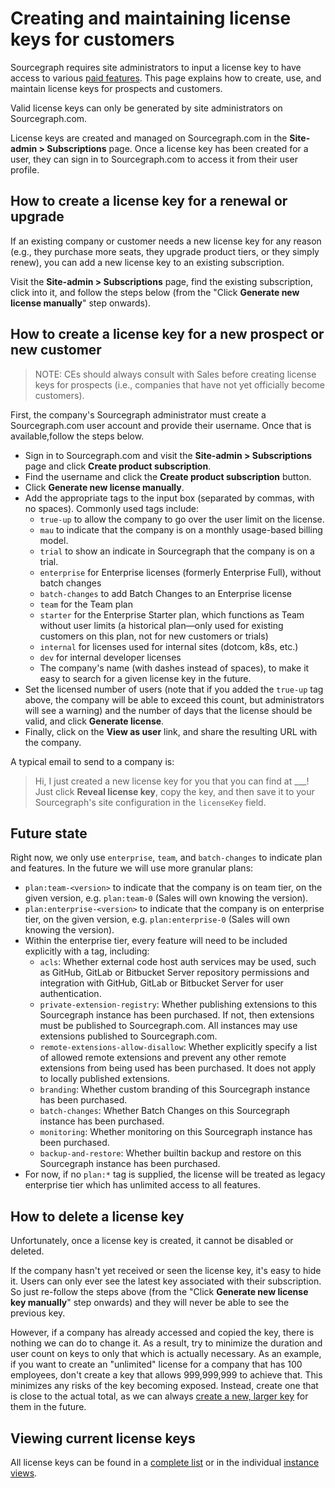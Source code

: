 # Creating and maintaining license keys for customers

Sourcegraph requires site administrators to input a license key to have access to various [paid features](https://about.sourcegraph.com/pricing). This page explains how to create, use, and maintain license keys for prospects and customers.

Valid license keys can only be generated by site administrators on Sourcegraph.com.

License keys are created and managed on Sourcegraph.com in the **Site-admin > Subscriptions** page. Once a license key has been created for a user, they can sign in to Sourcegraph.com to access it from their user profile.

## How to create a license key for a renewal or upgrade

If an existing company or customer needs a new license key for any reason (e.g., they purchase more seats, they upgrade product tiers, or they simply renew), you can add a new license key to an existing subscription.

Visit the **Site-admin > Subscriptions** page, find the existing subscription, click into it, and follow the steps below (from the "Click **Generate new license manually**" step onwards).

## How to create a license key for a new prospect or new customer

> NOTE: CEs should always consult with Sales before creating license keys for prospects (i.e., companies that have not yet officially become customers).

First, the company's Sourcegraph administrator must create a Sourcegraph.com user account and provide their username. Once that is available,follow the steps below.

- Sign in to Sourcegraph.com and visit the **Site-admin > Subscriptions** page and click **Create product subscription**.
- Find the username and click the **Create product subscription** button.
- Click **Generate new license manually**.
- Add the appropriate tags to the input box (separated by commas, with no spaces). Commonly used tags include:
  - `true-up` to allow the company to go over the user limit on the license.
  - `mau` to indicate that the company is on a monthly usage-based billing model.
  - `trial` to show an indicate in Sourcegraph that the company is on a trial.
  - `enterprise` for Enterprise licenses (formerly Enterprise Full), without batch changes
  - `batch-changes` to add Batch Changes to an Enterprise license
  - `team` for the Team plan
  - `starter` for the Enterprise Starter plan, which functions as Team without user limits (a historical plan—only used for existing customers on this plan, not for new customers or trials)
  - `internal` for licenses used for internal sites (dotcom, k8s, etc.)
  - `dev` for internal developer licenses
  - The company's name (with dashes instead of spaces), to make it easy to search for a given license key in the future.
- Set the licensed number of users (note that if you added the `true-up` tag above, the company will be able to exceed this count, but administrators will see a warning) and the number of days that the license should be valid, and click **Generate license**.
- Finally, click on the **View as user** link, and share the resulting URL with the company.

A typical email to send to a company is:

>Hi,
>I just created a new license key for you that you can find at ___! Just click **Reveal license key**, copy the key, and then save it to your Sourcegraph's site configuration in the `licenseKey` field.

## Future state

Right now, we only use `enterprise`, `team`, and `batch-changes` to indicate plan and features. In the future we will use more granular plans:

  - `plan:team-<version>` to indicate that the company is on team tier, on the given version, e.g. `plan:team-0` (Sales will own knowing the version).
  - `plan:enterprise-<version>` to indicate that the company is on enterprise tier, on the given version, e.g. `plan:enterprise-0` (Sales will own knowing the version).
  - Within the enterprise tier, every feature will need to be included explicitly with a tag, including:
     - `acls`: Whether external code host auth services may be used, such as GitHub, GitLab or Bitbucket Server repository permissions and integration with GitHub, GitLab or Bitbucket Server for user authentication.
     - `private-extension-registry`: Whether publishing extensions to this Sourcegraph instance has been purchased. If not, then extensions must be published to Sourcegraph.com. All instances may use extensions published to Sourcegraph.com.
     - `remote-extensions-allow-disallow`: Whether explicitly specify a list of allowed remote extensions and prevent any other remote extensions from being used has been purchased. It does not apply to locally published extensions.
     - `branding`: Whether custom branding of this Sourcegraph instance has been purchased.
     - `batch-changes`: Whether Batch Changes on this Sourcegraph instance has been purchased.
     - `monitoring`: Whether monitoring on this Sourcegraph instance has been purchased.
     - `backup-and-restore`: Whether builtin backup and restore on this Sourcegraph instance has been purchased.
  - For now, if no `plan:*` tag is supplied, the license will be treated as legacy enterprise tier which has unlimited access to all features.

## How to delete a license key

Unfortunately, once a license key is created, it cannot be disabled or deleted.

If the company hasn't yet received or seen the license key, it's easy to hide it. Users can only ever see the latest key associated with their subscription. So just re-follow the steps above (from the "Click **Generate new license key manually**" step onwards) and they will never be able to see the previous key.

However, if a company has already accessed and copied the key, there is nothing we can do to change it. As a result, try to minimize the duration and user count on keys to only that which is actually necessary. As an example, if you want to create an "unlimited" license for a company that has 100 employees, don't create a key that allows 999,999,999 to achieve that. This minimizes any risks of the key becoming exposed. Instead, create one that is close to the actual total, as we can always [create a new, larger key](#how-to-create-a-license-key-for-a-renewal-or-upgrade) for them in the future.

## Viewing current license keys

All license keys can be found in a [complete list](https://sourcegraph.looker.com/looks/635) or in the individual [instance views](https://sourcegraph.looker.com/dashboards/94).
